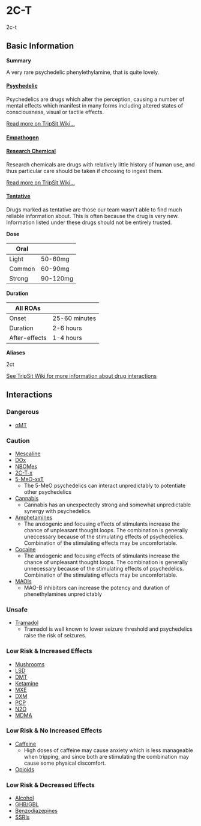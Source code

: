 # 2C-T

2c-t

## Basic Information

**Summary**

A very rare psychedelic phenylethylamine, that is quite lovely.

#### [Psychedelic](/category/psychedelic)

Psychedelics are drugs which alter the perception, causing a number of mental effects which manifest in many forms including altered states of consciousness, visual or tactile effects.

[Read more on TripSit Wiki...](#{category.wiki})

#### [Empathogen](/category/empathogen)

#### [Research Chemical](/category/research-chemical)

Research chemicals are drugs with relatively little history of human use, and thus particular care should be taken if choosing to ingest them.

[Read more on TripSit Wiki...](#{category.wiki})

#### [Tentative](/category/tentative)

Drugs marked as tentative are those our team wasn't able to find much reliable information about. This is often because the drug is very new. Information listed under these drugs should not be entirely trusted.

**Dose**

| Oral   |          |
| ------ | -------- |
| Light  | 50-60mg  |
| Common | 60-90mg  |
| Strong | 90-120mg |

**Duration**

| All ROAs      |               |
| ------------- | ------------- |
| Onset         | 25-60 minutes |
| Duration      | 2-6 hours     |
| After-effects | 1-4 hours     |

**Aliases**

2ct  

[See TripSit Wiki for more information about drug interactions](http://combo.tripsit.me/)

## Interactions

### Dangerous

* [αMT](/amt)

### Caution

* [Mescaline](/mescaline)
* [DOx](https://wiki.tripsit.me/wiki/DOx)
* [NBOMes](https://wiki.tripsit.me/wiki/NBOMes)
* [2C-T-x](https://wiki.tripsit.me/wiki/2C-X)
* [5-MeO-xxT](https://wiki.tripsit.me/wiki/5-MeO-DMT)  
   * The 5-MeO psychedelics can interact unpredictably to potentiate other psychedelics
* [Cannabis](/cannabis)  
   * Cannabis has an unexpectedly strong and somewhat unpredictable synergy with psychedelics.
* [Amphetamines](https://wiki.tripsit.me/wiki/Amphetamine)  
   * The anxiogenic and focusing effects of stimulants increase the chance of unpleasant thought loops. The combination is generally uneccessary because of the stimulating effects of psychedelics. Combination of the stimulating effects may be uncomfortable.
* [Cocaine](/cocaine)  
   * The anxiogenic and focusing effects of stimulants increase the chance of unpleasant thought loops. The combination is generally unnecessary because of the stimulating effects of psychedelics. Combination of the stimulating effects may be uncomfortable.
* [MAOIs](https://wiki.tripsit.me/wiki/Antidepressants#MAOIs)  
   * MAO-B inhibitors can increase the potency and duration of phenethylamines unpredictably

### Unsafe

* [Tramadol](/tramadol)  
   * Tramadol is well known to lower seizure threshold and psychedelics raise the risk of seizures.

### Low Risk & Increased Effects

* [Mushrooms](/mushrooms)
* [LSD](/lsd)
* [DMT](/dmt)
* [Ketamine](/ketamine)
* [MXE](/mxe)
* [DXM](/dxm)
* [PCP](/pcp)
* [N2O](/nitrous)
* [MDMA](/mdma)

### Low Risk & No Increased Effects

* [Caffeine](/caffeine)  
   * High doses of caffeine may cause anxiety which is less manageable when tripping, and since both are stimulating the combination may cause some physical discomfort.
* [Opioids](https://wiki.tripsit.me/wiki/Opioids)

### Low Risk & Decreased Effects

* [Alcohol](/alcohol)
* [GHB/GBL](https://wiki.tripsit.me/wiki/GHB)
* [Benzodiazepines](https://wiki.tripsit.me/wiki/Benzodiazepines)
* [SSRIs](https://wiki.tripsit.me/wiki/Antidepressants#SSRIs)